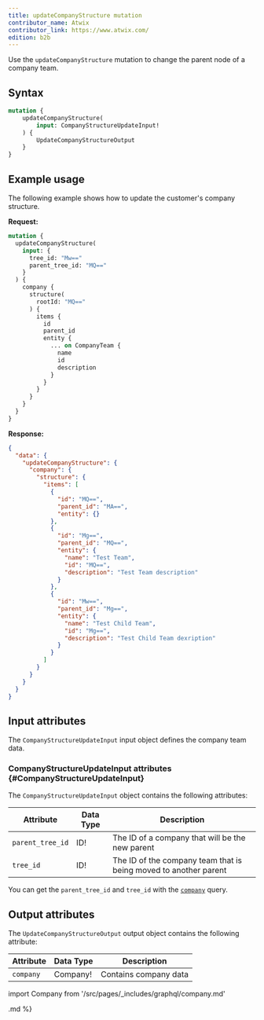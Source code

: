 ```yaml
---
title: updateCompanyStructure mutation
contributor_name: Atwix
contributor_link: https://www.atwix.com/
edition: b2b
---
```


Use the `updateCompanyStructure` mutation to change the parent node of a company team.

## Syntax

```graphql
mutation {
    updateCompanyStructure(
        input: CompanyStructureUpdateInput!
    ) {
        UpdateCompanyStructureOutput
    }
}
```

## Example usage

The following example shows how to update the customer's company structure.

**Request:**

```graphql
mutation {
  updateCompanyStructure(
    input: {
      tree_id: "Mw=="
      parent_tree_id: "MQ=="
    }
  ) {
    company {
      structure(
        rootId: "MQ=="
      ) {
        items {
          id
          parent_id
          entity {
            ... on CompanyTeam {
              name
              id
              description
            }
          }
        }
      }
    }
  }
}
```

**Response:**

```json
{
  "data": {
    "updateCompanyStructure": {
      "company": {
        "structure": {
          "items": [
            {
              "id": "MQ==",
              "parent_id": "MA==",
              "entity": {}
            },
            {
              "id": "Mg==",
              "parent_id": "MQ==",
              "entity": {
                "name": "Test Team",
                "id": "MQ==",
                "description": "Test Team description"
              }
            },
            {
              "id": "Mw==",
              "parent_id": "Mg==",
              "entity": {
                "name": "Test Child Team",
                "id": "Mg==",
                "description": "Test Child Team dexription"
              }
            }
          ]
        }
      }
    }
  }
}
```

## Input attributes

The `CompanyStructureUpdateInput` input object defines the company team data.

### CompanyStructureUpdateInput attributes {#CompanyStructureUpdateInput}

The `CompanyStructureUpdateInput` object contains the following attributes:

Attribute |  Data Type | Description
--- | --- | ---
`parent_tree_id` | ID! | The ID of a company that will be the new parent
`tree_id` | ID! | The ID of the company team that is being moved to another parent

You can get the `parent_tree_id` and `tree_id` with the [`company`]({{page.baseurl}}/graphql/queries/company.html) query.

## Output attributes

The `UpdateCompanyStructureOutput` output object contains the following attribute:

Attribute |  Data Type | Description
--- | --- | ---
`company` | Company! | Contains company data

import Company from '/src/pages/_includes/graphql/company.md'

<Company />.md %}
